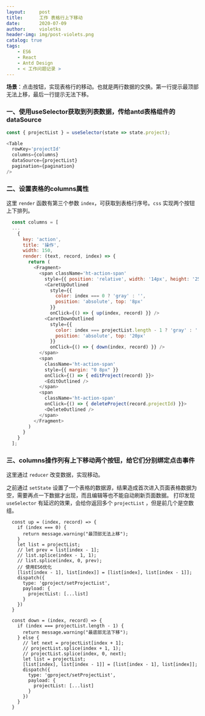 ```yaml
---
layout:     post
title:      工作 表格行上下移动
date:       2020-07-09
author:     violetks
header-img: img/post-violets.png
catalog: true
tags:
    - ES6
    - React
    - Antd Design
    - < 工作问题记录 >
---
```


**场景**：点击按钮，实现表格行的移动。也就是两行数据的交换。第一行提示最顶部无法上移，最后一行提示无法下移。

### 一、使用useSelector获取到列表数据，传给antd表格组件的dataSource

```javascript
const { projectList } = useSelector(state => state.project);

<Table
  rowKey='projectId'
  columns={columns}
  dataSource={projectList}
  pagination={pagination}
/>
```

### 二、设置表格的columns属性

这里 `render` 函数有第三个参数 `index`，可获取到表格行序号。`css` 实现两个按钮上下排列。<br>

```javascript
  const columns = [
  ...
    {
      key: 'action',
      title: '操作',
      width: 150,
      render: (text, record, index) => {
        return (
          <Fragment>
            <span className='ht-action-span'
              style={{ position: 'relative', width: '14px', height: '25px', display: 'inline-block' }}>
              <CaretUpOutlined
                style={{
                  color: index === 0 ? 'gray' : '',
                  position: 'absolute', top: '8px'
                }}
                onClick={() => { up(index, record) }} />
              <CaretDownOutlined
                style={{
                  color: index === projectList.length - 1 ? 'gray' : '',
                  position: 'absolute', top: '20px'
                }}
                onClick={() => { down(index, record) }} />
            </span>
            <span
              className='ht-action-span'
              style={{ margin: "0 8px" }}
              onClick={() => { editProject(record) }}>
              <EditOutlined />
            </span>
            <span
              className='ht-action-span'
              onClick={() => { deleteProject(record.projectId) }}>
              <DeleteOutlined />
            </span>
          </Fragment>
        )
      }
    }
  ];
```

### 三、columns操作列有上下移动两个按钮，给它们分别绑定点击事件

这里通过 `reducer` 改变数据，实现移动。<br>

之前通过 `setState` 设置了一个表格的数据源，结果造成首次进入页面表格数据为空，需要再点一下数据才出现，而且编辑等也不能自动刷新页面数据。
打印发现 `useSelector` 有延迟的效果，会给你返回多个 `projectList` ，但是前几个是空数组。<br>

```
  const up = (index, record) => {
    if (index === 0) {
      return message.warning("最顶部无法上移");
    }
    let list = projectList;
    // let prev = list[index - 1];
    // list.splice(index - 1, 1);
    // list.splice(index, 0, prev);
    // 使用ES6优化
    [list[index - 1], list[index]] = [list[index], list[index - 1]];
    dispatch({
      type: 'gproject/setProjectList',
      payload: {
        projectList: [...list]
      }
    })
  }

  const down = (index, record) => {
    if (index === projectList.length - 1) {
      return message.warning("最底部无法下移");
    } else {
      // let next = projectList[index + 1];
      // projectList.splice(index + 1, 1);
      // projectList.splice(index, 0, next);
      let list = projectList;
      [list[index], list[index - 1]] = [list[index - 1], list[index]];
      dispatch({
        type: 'gproject/setProjectList',
        payload: {
          projectList: [...list]
        }
      })
    }
  }
```